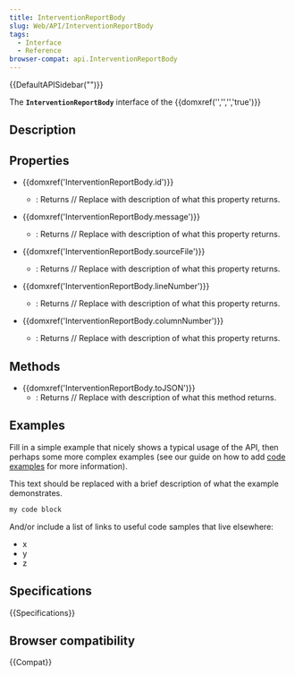 ```yaml
---
title: InterventionReportBody
slug: Web/API/InterventionReportBody
tags:
  - Interface
  - Reference
browser-compat: api.InterventionReportBody
---
```

{{DefaultAPISidebar("")}}

The **`InterventionReportBody`** interface of the {{domxref('','','','true')}} 

## Description

 

## Properties

- {{domxref('InterventionReportBody.id')}}
  - : Returns // Replace with description of what this property returns.

- {{domxref('InterventionReportBody.message')}}
  - : Returns // Replace with description of what this property returns.

- {{domxref('InterventionReportBody.sourceFile')}}
  - : Returns // Replace with description of what this property returns.

- {{domxref('InterventionReportBody.lineNumber')}}
  - : Returns // Replace with description of what this property returns.

- {{domxref('InterventionReportBody.columnNumber')}}
  - : Returns // Replace with description of what this property returns.



## Methods

- {{domxref('InterventionReportBody.toJSON')}}
  - : Returns // Replace with description of what this method returns.

## Examples

Fill in a simple example that nicely shows a typical usage of the API, then perhaps some more complex examples (see our guide on how to add [code examples](/en-US/docs/MDN/Contribute/Structures/Code_examples) for more information).

This text should be replaced with a brief description of what the example demonstrates.

```js
my code block
```

And/or include a list of links to useful code samples that live elsewhere:

*   x
*   y
*   z

## Specifications

{{Specifications}}

## Browser compatibility

{{Compat}}

